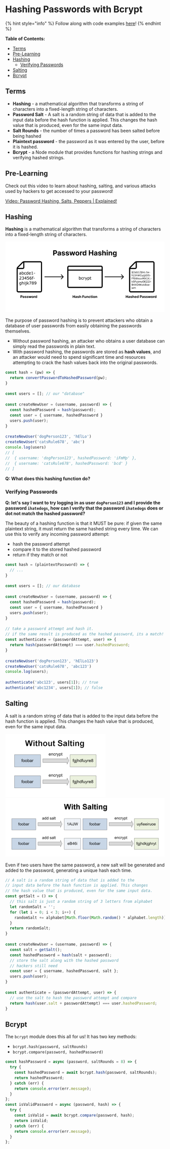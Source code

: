 # Hashing Passwords with Bcrypt

{% hint style="info" %}
Follow along with code examples [here](https://github.com/The-Marcy-Lab-School/8-4-0-hashing-salting-bcrypt)!
{% endhint %}

**Table of Contents:**

- [Terms](#terms)
- [Pre-Learning](#pre-learning)
- [Hashing](#hashing)
  - [Verifying Passwords](#verifying-passwords)
- [Salting](#salting)
- [Bcrypt](#bcrypt)

## Terms

* **Hashing** - a mathematical algorithm that transforms a string of characters into a fixed-length string of characters. 
* **Password Salt** - A salt is a random string of data that is added to the input data before the hash function is applied. This changes the hash value that is produced, even for the same input data.
* **Salt Rounds** - the number of times a password has been salted before being hashed
* **Plaintext password** - the password as it was entered by the user, before it is hashed.
* **Bcrypt** - a Node module that provides functions for hashing strings and verifying hashed strings.

## Pre-Learning

Check out this video to learn about hashing, salting, and various attacks used by hackers to get accessed to your password! 

[Video: Password Hashing, Salts, Peppers | Explained!](https://www.youtube.com/watch?v=--tnZMuoK3E&ab_channel=Seytonic)

## Hashing

**Hashing** is a mathematical algorithm that transforms a string of characters into a fixed-length string of characters. 

![alt text](./img/hashing.png)

The purpose of password hashing is to prevent attackers who obtain a database of user passwords from easily obtaining the passwords themselves. 
* Without password hashing, an attacker who obtains a user database can simply read the passwords in plain text. 
* With password hashing, the passwords are stored as **hash values**, and an attacker would need to spend significant time and resources attempting to crack the hash values back into the original passwords.

```js
const hash = (pw) => {
  return convertPasswordToHashedPassword(pw);
}

const users = []; // our "database"

const createNewUser = (username, password) => {
  const hashedPassword = hash(password);
  const user = { username, hashedPassword }
  users.push(user);
}

createNewUser('dogPerson123', 'hElLo')
createNewUser('catsRule678', 'abc')
console.log(users)
// [
//  { username: 'dogPerson123', hashedPassword: 'iFmMp' },
//  { username: 'catsRule678', hashedPassword: 'bcd' }
// ]
```

**Q: What does this hashing function do?**

### Verifying Passwords

**Q: let's say I want to try logging in as user `dogPerson123` and I provide the password `ihatedogs`, how can I verify that the password `ihatedogs` does or dot not match the hashed password?**

The beauty of a hashing function is that it MUST be pure: if given the same plaintext string, it must return the same hashed string every time. We can use this to verify any incoming password attempt:
* hash the password attempt
* compare it to the stored hashed password
* return if they match or not

```js
const hash = (plaintextPassword) => {
  // ...
}

const users = []; // our database

const createNewUser = (username, password) => {
  const hashedPassword = hash(password);
  const user = { username, hashedPassword }
  users.push(user);
}

// take a password attempt and hash it.
// if the same result is produced as the hashed password, its a match!
const authenticate = (passwordAttempt, user) => {
  return hash(passwordAttempt) === user.hashedPassword;
}

createNewUser('dogPerson123', 'hElLo123')
createNewUser('catsRule678', 'abc123')
console.log(users);

authenticate('abc123', users[1]); // true
authenticate('abc1234', users[1]); // false
```

## Salting

A salt is a random string of data that is added to the input data before the hash function is applied. This changes the hash value that is produced, even for the same input data.

![alt text](./img/without-salting.png)
![alt text](./img/with-salting.png)

Even if two users have the same password, a new salt will be generated and added to the password, generating a unique hash each time. 

```js
// A salt is a random string of data that is added to the 
// input data before the hash function is applied. This changes 
// the hash value that is produced, even for the same input data.
const getSalt = () => {
  // this salt is just a random string of 3 letters from alphabet
  let randomSalt = '';
  for (let i = 0; i < 3; i++) {
    randomSalt += alphabet[Math.floor(Math.random() * alphabet.length)];
  }
  return randomSalt;
}

const createNewUser = (username, password) => {
  const salt = getSalt();
  const hashedPassword = hash(salt + password);
  // store the salt along with the hashed password
  // hackers still need 
  const user = { username, hashedPassword, salt };
  users.push(user);
}

const authenticate = (passwordAttempt, user) => {
  // use the salt to hash the password attempt and compare
  return hash(user.salt + passwordAttempt) === user.hashedPassword;
}
```

## Bcrypt

The `bcrypt` module does this all for us! It has two key methods:
* `bcrypt.hash(password, saltRounds)`
* `bcrypt.compare(password, hashedPassword)`

```js
const hashPassword = async (password, saltRounds = 8) => {
  try {
    const hashedPassword = await bcrypt.hash(password, saltRounds);
    return hashedPassword;
  } catch (err) {
    return console.error(err.message);
  }
};
const isValidPassword = async (password, hash) => {
  try {
    const isValid = await bcrypt.compare(password, hash);
    return isValid;
  } catch (err) {
    return console.error(err.message);
  }
};
```
